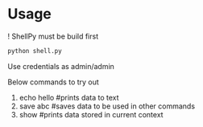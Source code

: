 # Usage
! ShellPy must be build first

```python
python shell.py
```

Use credentials as admin/admin

Below commands to try out

1. echo hello #prints data to text
2. save abc #saves data to be used in other commands
3. show #prints data stored in current context